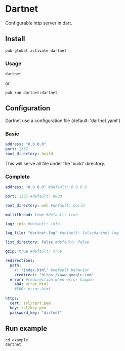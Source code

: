 # Dartnet
Configurable http server in dart.

## Install

`pub global activate dartnet`

### Usage
`dartnet`

or

`pub run dartnet:dartnet`

## Configuration

Dartnet use a configuration file (default: 'dartnet.yaml')

### Basic
```yaml
address: "0.0.0.0"
port: 1337
root_directory: build
```

This will serve all file under the 'build' directory.

### Complete

```yaml
address: "0.0.0.0" #default: 0.0.0.0

port: 1337 #default: 8080

root_directory: web #default: build

multithread: true #default: true

log: info #default: info

log_file: "dartnet.log" #default: falsedartnet.log

list_directory: false #default: false

gzip: true #default: true

redirections:
  path:
    /: "index.html" #default behavior
    /redirect: "https://www.google.com"
  error: #redirection when error happen
    404: error.html
    #500: error.html
    
https:
  cert: ssl/cert.pem
  key: ssl/key.pem
  password_key: "dartnet"
```

## Run example

```
cd example
dartnet
```